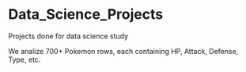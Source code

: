 # Data_Science_Projects
Projects done for data science study


We analize 700+ Pokemon rows, each containing HP, Attack, Defense, Type, etc.
